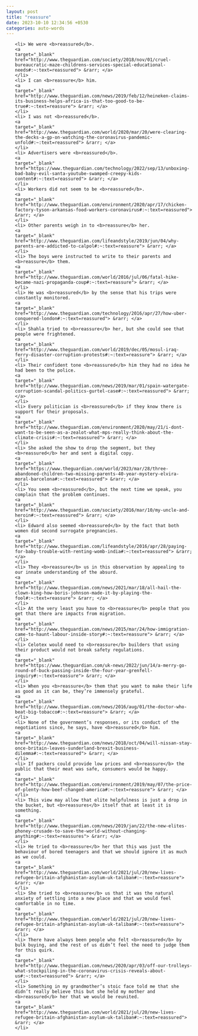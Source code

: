 ```yaml
---
layout: post
title: "reassure"
date: 2023-10-10 12:34:56 +0530
categories: auto-words
---
```

<ol>

    <li> We were <b>reassured</b>.
    <a 
    target="_blank" 
    href="http://www.theguardian.com/society/2018/nov/01/cruel-bureaucratic-maze-childrens-services-special-educational-needs#:~:text=reassured"> &rarr; </a>
    </li>
    <li> I can <b>reassure</b> him.
    <a 
    target="_blank" 
    href="http://www.theguardian.com/news/2019/feb/12/heineken-claims-its-business-helps-africa-is-that-too-good-to-be-true#:~:text=reassure"> &rarr; </a>
    </li>
    <li> I was not <b>reassured</b>.
    <a 
    target="_blank" 
    href="http://www.theguardian.com/world/2020/mar/20/were-clearing-the-decks-a-gp-on-watching-the-coronavirus-pandemic-unfold#:~:text=reassured"> &rarr; </a>
    </li>
    <li> Advertisers were <b>reassured</b>.
    <a 
    target="_blank" 
    href="https://www.theguardian.com/technology/2022/sep/13/unboxing-bad-baby-evil-santa-youtube-swamped-creepy-kids-content#:~:text=reassured"> &rarr; </a>
    </li>
    <li> Workers did not seem to be <b>reassured</b>.
    <a 
    target="_blank" 
    href="http://www.theguardian.com/environment/2020/apr/17/chicken-factory-tyson-arkansas-food-workers-coronavirus#:~:text=reassured"> &rarr; </a>
    </li>
    <li> Other parents weigh in to <b>reassure</b> her.
    <a 
    target="_blank" 
    href="http://www.theguardian.com/lifeandstyle/2019/jun/04/why-parents-are-addicted-to-calpol#:~:text=reassure"> &rarr; </a>
    </li>
    <li> The boys were instructed to write to their parents and <b>reassure</b> them.
    <a 
    target="_blank" 
    href="http://www.theguardian.com/world/2016/jul/06/fatal-hike-became-nazi-propaganda-coup#:~:text=reassure"> &rarr; </a>
    </li>
    <li> He was <b>reassured</b> by the sense that his trips were constantly monitored.
    <a 
    target="_blank" 
    href="http://www.theguardian.com/technology/2016/apr/27/how-uber-conquered-london#:~:text=reassured"> &rarr; </a>
    </li>
    <li> Shahla tried to <b>reassure</b> her, but she could see that people were frightened.
    <a 
    target="_blank" 
    href="http://www.theguardian.com/world/2019/dec/05/mosul-iraq-ferry-disaster-corruption-protests#:~:text=reassure"> &rarr; </a>
    </li>
    <li> Their confident tone <b>reassured</b> him they had no idea he had been to the police.
    <a 
    target="_blank" 
    href="http://www.theguardian.com/news/2019/mar/01/spain-watergate-corruption-scandal-politics-gurtel-case#:~:text=reassured"> &rarr; </a>
    </li>
    <li> Every politician is <b>reassured</b> if they know there is support for their proposals.
    <a 
    target="_blank" 
    href="http://www.theguardian.com/environment/2020/may/21/i-dont-want-to-be-seen-as-a-zealot-what-mps-really-think-about-the-climate-crisis#:~:text=reassured"> &rarr; </a>
    </li>
    <li> She asked the show to drop the segment, but they <b>reassured</b> her and sent a digital copy.
    <a 
    target="_blank" 
    href="https://www.theguardian.com/world/2023/mar/28/three-abandoned-children-two-missing-parents-40-year-mystery-elvira-moral-barcelona#:~:text=reassured"> &rarr; </a>
    </li>
    <li> You seem <b>reassured</b>, but the next time we speak, you complain that the problem continues.
    <a 
    target="_blank" 
    href="http://www.theguardian.com/society/2016/mar/10/my-uncle-and-heroin#:~:text=reassured"> &rarr; </a>
    </li>
    <li> Edward also seemed <b>reassured</b> by the fact that both women did second surrogate pregnancies.
    <a 
    target="_blank" 
    href="http://www.theguardian.com/lifeandstyle/2016/apr/28/paying-for-baby-trouble-with-renting-womb-india#:~:text=reassured"> &rarr; </a>
    </li>
    <li> They <b>reassure</b> us in this observation by appealing to our innate understanding of the absurd.
    <a 
    target="_blank" 
    href="http://www.theguardian.com/news/2021/mar/18/all-hail-the-clown-king-how-boris-johnson-made-it-by-playing-the-fool#:~:text=reassure"> &rarr; </a>
    </li>
    <li> At the very least you have to <b>reassure</b> people that you get that there are impacts from migration.
    <a 
    target="_blank" 
    href="http://www.theguardian.com/news/2015/mar/24/how-immigration-came-to-haunt-labour-inside-story#:~:text=reassure"> &rarr; </a>
    </li>
    <li> Celotex would need to <b>reassure</b> builders that using their product would not break safety regulations.
    <a 
    target="_blank" 
    href="https://www.theguardian.com/uk-news/2022/jun/14/a-merry-go-round-of-buck-passing-inside-the-four-year-grenfell-inquiry#:~:text=reassure"> &rarr; </a>
    </li>
    <li> When you <b>reassure</b> them that you want to make their life as good as it can be, they’re immensely grateful.
    <a 
    target="_blank" 
    href="http://www.theguardian.com/news/2016/aug/01/the-doctor-who-beat-big-tobacco#:~:text=reassure"> &rarr; </a>
    </li>
    <li> None of the government’s responses, or its conduct of the negotiations since, he says, have <b>reassured</b> him.
    <a 
    target="_blank" 
    href="http://www.theguardian.com/news/2018/oct/04/will-nissan-stay-once-britain-leaves-sunderland-brexit-business-dilemma#:~:text=reassured"> &rarr; </a>
    </li>
    <li> If packers could provide low prices and <b>reassure</b> the public that their meat was safe, consumers would be happy.
    <a 
    target="_blank" 
    href="http://www.theguardian.com/environment/2019/may/07/the-price-of-plenty-how-beef-changed-america#:~:text=reassure"> &rarr; </a>
    </li>
    <li> This view may allow that elite helpfulness is just a drop in the bucket, but <b>reassures</b> itself that at least it is something.
    <a 
    target="_blank" 
    href="http://www.theguardian.com/news/2019/jan/22/the-new-elites-phoney-crusade-to-save-the-world-without-changing-anything#:~:text=reassures"> &rarr; </a>
    </li>
    <li> He tried to <b>reassure</b> her that this was just the behaviour of bored teenagers and that we should ignore it as much as we could.
    <a 
    target="_blank" 
    href="http://www.theguardian.com/world/2021/jul/20/new-lives-refugee-britain-afghanistan-asylum-uk-taliban#:~:text=reassure"> &rarr; </a>
    </li>
    <li> She tried to <b>reassure</b> us that it was the natural anxiety of settling into a new place and that we would feel comfortable in no time.
    <a 
    target="_blank" 
    href="http://www.theguardian.com/world/2021/jul/20/new-lives-refugee-britain-afghanistan-asylum-uk-taliban#:~:text=reassure"> &rarr; </a>
    </li>
    <li> There have always been people who felt <b>reassured</b> by bulk buying, and the rest of us didn’t feel the need to judge them for this quirk.
    <a 
    target="_blank" 
    href="http://www.theguardian.com/news/2020/apr/03/off-our-trolleys-what-stockpiling-in-the-coronavirus-crisis-reveals-about-us#:~:text=reassured"> &rarr; </a>
    </li>
    <li> Something in my grandmother’s stoic face told me that she didn’t really believe this but she held my mother and <b>reassured</b> her that we would be reunited.
    <a 
    target="_blank" 
    href="http://www.theguardian.com/world/2021/jul/20/new-lives-refugee-britain-afghanistan-asylum-uk-taliban#:~:text=reassured"> &rarr; </a>
    </li>